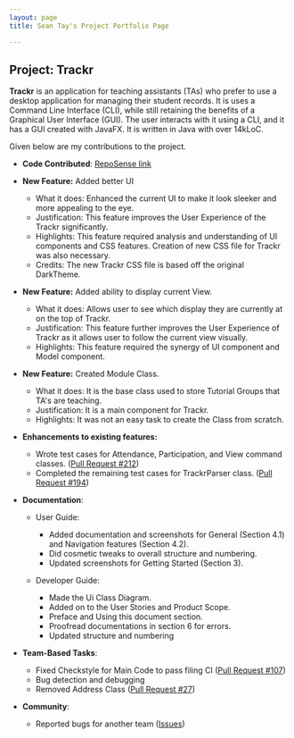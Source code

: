 ```yaml
---
layout: page
title: Sean Tay's Project Portfolio Page

---
```


## Project: Trackr

__Trackr__ is an application for teaching assistants (TAs) who prefer to use a desktop application for managing their 
student records. It is uses a Command Line Interface (CLI), while still retaining the benefits of a Graphical 
User Interface (GUI). The user interacts with it using a CLI, and it has a GUI created with JavaFX. 
It is written in Java with over 14kLoC.

Given below are my contributions to the project.

* **Code Contributed**: [RepoSense link](https://nus-cs2103-ay2021s1.github.io/tp-dashboard/#breakdown=true&search=seantaysl&sort=groupTitle&sortWithin=title&timeframe=commit&mergegroup=&groupSelect=groupByAuthors&checkedFileTypes=docs~functional-code~test-code~other&tabOpen=true&tabType=authorship&tabAuthor=seantaysl&tabRepo=AY2021S1-CS2103T-W12-2%2Ftp%5Bmaster%5D&authorshipIsMergeGroup=false&authorshipFileTypes=docs~functional-code~test-code)

* **New Feature:** Added better UI
    * What it does: Enhanced the current UI to make it look sleeker and more appealing to the eye.
    * Justification: This feature improves the User Experience of the Trackr significantly.
    * Highlights: This feature required analysis and understanding of UI components and CSS features. Creation of new 
    CSS file for Trackr was also necessary.
    * Credits: The new Trackr CSS file is based off the original DarkTheme.
    
* **New Feature:** Added ability to display current View.
    * What it does: Allows user to see which display they are currently at on the top of Trackr.
    * Justification: This feature further improves the User Experience of Trackr as it allows user to follow the current
    view visually.
    * Highlights: This feature required the synergy of UI component and Model component.

* **New Feature:** Created Module Class.
    * What it does: It is the base class used to store Tutorial Groups that TA's are teaching.
    * Justification: It is a main component for Trackr.
    * Highlights: It was not an easy task to create the Class from scratch.

* **Enhancements to existing features:**
    * Wrote test cases for Attendance, Participation, and View command classes. ([Pull Request #212](https://github.com/AY2021S1-CS2103T-W12-2/tp/pull/212))
    * Completed the remaining test cases for TrackrParser class. ([Pull Request #194](https://github.com/AY2021S1-CS2103T-W12-2/tp/pull/194))
    
* **Documentation**:
    * User Guide:
        * Added documentation and screenshots for General (Section 4.1) and Navigation features (Section 4.2).
        * Did cosmetic tweaks to overall structure and numbering.
        * Updated screenshots for Getting Started (Section 3).
        
    * Developer Guide:
        * Made the Ui Class Diagram.
        * Added on to the User Stories and Product Scope.
        * Preface and Using this document section.
        * Proofread documentations in section 6 for errors.
        * Updated structure and numbering
        

* **Team-Based Tasks**:
    * Fixed Checkstyle for Main Code to pass filing CI ([Pull Request #107](https://github.com/AY2021S1-CS2103T-W12-2/tp/pull/107))
    * Bug detection and debugging
    * Removed Address Class ([Pull Request #27](https://github.com/AY2021S1-CS2103T-W12-2/tp/pull/27))
    
* **Community**:
    * Reported bugs for another team ([Issues](https://github.com/seantaysl/ped/issues))
